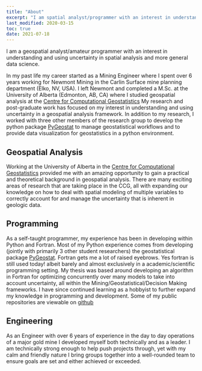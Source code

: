 ```yaml
---
title: "About"
excerpt: "I am spatial analyst/programmer with an interest in understanding and using uncertainty in spatial analysis and more general data science."
last_modified: 2020-03-15
toc: true
date: 2021-07-18
---
```


I am a geospatial analyst/amateur programmer with an interest in understanding and using uncertainty in spatial analysis and more general data science.

In my past life my career started as a Mining Engineer where I spent over 6 years working for Newmont Mining in the Carlin Surface mine planning department (Elko, NV, USA). I left Newmont and completed a M.Sc. at the University of Alberta (Edmonton, AB, CA) where I studied geospatial analysis at the [Centre for Computational Geostatistics](http://www.ccgalberta.com/) My research and post-graduate work has focused on my interest in understanding and using uncertainty in a geospatial analysis framework. In addition to my research, I worked with three other members of the research group to develop the python package [PyGeostat](http://www.ccgalberta.com/pygeostat/welcome.html) to manage geostatistical workflows and to provide data visualization for geostatistics in a python environment.

## Geospatial Analysis

Working at the University of Alberta in the [Centre for Computational Geostatistics](http://www.ccgalberta.com/) provided me with an amazing opportunity to gain a practical and theoretical background in geospatial analysis. There are many exciting areas of research that are taking place in the CCG, all with expanding our knowledge on how to deal with spatial modeling of multiple variables to correctly account for and manage the uncertainty that is inherent in geologic data.

## Programming

As a self-taught programmer, my experience has been in developing within Python and Fortran. Most of my Python experience comes from developing (jointly with primarily 3 other student researchers) the geostatistical package [PyGeostat](http://www.ccgalberta.com/pygeostat/welcome.html). Fortran gets me a lot of raised eyebrows. Yes fortran is still used today! albeit barely and almost exclusively in a academic/scientific programming setting. My thesis was based around developing an algorithm in Fortran for optimizing concurrently over many models to take into account uncertainty, all within the Mining/Geostatistical/Decision Making frameworks. I have since continued learning as a hobbyist to further expand my knowledge in programming and development. Some of my public repositories are viewable on [github](https://github.com/tyleracorn/)

## Engineering

As an Engineer with over 6 years of experience in the day to day operations of a major gold mine I developed myself both technically and as a leader. I am technically strong enough to help push projects through, yet with my calm and friendly nature I bring groups together into a well-rounded team to ensure goals are set and either achieved or exceeded.

